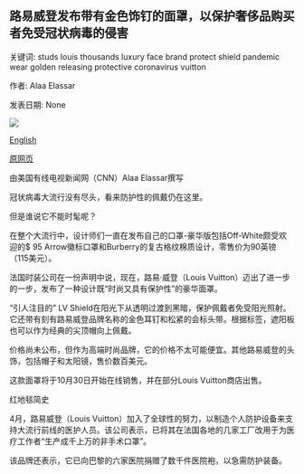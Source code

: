 ## 路易威登发布带有金色饰钉的面罩，以保护奢侈品购买者免受冠状病毒的侵害

关键词: studs louis thousands luxury face brand protect shield pandemic wear golden releasing protective coronavirus vuitton

作者: Alaa Elassar

发表日期: None

![](https://cdn.cnn.com/cnnnext/dam/assets/200912155657-louis-vuitton-face-shield-1000-trnd-super-tease.jpg)

[English](Louis%20Vuitton%20is%20releasing%20a%20face%20shield%20with%20golden%20studs%20to%20protect%20luxury%20buyers%20from%20coronavirus.md)

[原网页](https://edition.cnn.com/style/article/louis-vuitton-face-shield-trnd/index.html)

由美国有线电视新闻网（CNN）Alaa Elassar撰写

冠状病毒大流行没有尽头，看来防护性的佩戴仍在这里。

但是谁说它不能时髦呢？

在整个大流行中，设计师们一直在发布自己的口罩-豪华版包括Off-White颇受欢迎的$ 95 Arrow徽标口罩和Burberry的复古格纹棉质设计，零售价为90英镑（115美元）。

法国时装公司在一份声明中说，现在，路易·威登（Louis Vuitton）迈出了进一步的一步，发布了一种设计既“时尚又具有保护性”的豪华面罩。

“引人注目的” LV Shield在阳光下从透明过渡到黑暗，保护佩戴者免受阳光照射。它还带有刻有路易威登品牌名称的金色耳钉和松紧的会标头带。根据标签，遮阳板也可以作为经典的尖顶帽向上佩戴。

价格尚未公布，但作为高端时尚品牌，它的价格不太可能便宜。其他路易威登的头饰，包括帽子和太阳镜，售价数百美元。

这款面罩将于10月30日开始在线销售，并在部分Louis Vuitton商店出售。

红地毯简史

4月，路易威登（Louis Vuitton）加入了全球性的努力，以制造个人防护设备来支持大流行前线的医护人员。该公司表示，已将其在法国各地的几家工厂改用于为医疗工作者“生产成千上万的非手术口罩”。

该品牌还表示，它已向巴黎的六家医院捐赠了数千件医院袍，以急需防护装备。